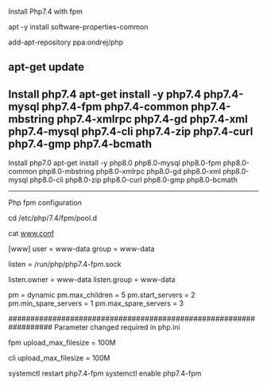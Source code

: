 Install Php7.4 with fpm

apt -y install software-properties-common

add-apt-repository ppa:ondrej/php

apt-get update
------------------------------------------------------------------
Install php7.4
apt-get install -y php7.4 php7.4-mysql php7.4-fpm php7.4-common php7.4-mbstring php7.4-xmlrpc php7.4-gd php7.4-xml php7.4-mysql php7.4-cli php7.4-zip php7.4-curl php7.4-gmp php7.4-bcmath
------------------------------------------------------------------
Install php7.0
apt-get install -y php8.0 php8.0-mysql php8.0-fpm php8.0-common php8.0-mbstring php8.0-xmlrpc php8.0-gd php8.0-xml php8.0-mysql php8.0-cli php8.0-zip php8.0-curl php8.0-gmp php8.0-bcmath


------------------------------------------------------------------
Php fpm configuration

cd /etc/php/7.4/fpm/pool.d

cat www.conf

[www]
user = www-data
group = www-data

listen = /run/php/php7.4-fpm.sock

listen.owner = www-data
listen.group = www-data

pm = dynamic
pm.max_children = 5
pm.start_servers = 2
pm.min_spare_servers = 1
pm.max_spare_servers = 3

##################################################################
Parameter changed required in php.ini

fpm
upload_max_filesize = 100M

cli
upload_max_filesize = 100M

systemctl restart php7.4-fpm
systemctl enable php7.4-fpm
